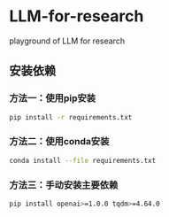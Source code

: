 # LLM-for-research
playground of LLM for research

## 安装依赖

### 方法一：使用pip安装
```bash
pip install -r requirements.txt
```

### 方法二：使用conda安装
```bash
conda install --file requirements.txt
```

### 方法三：手动安装主要依赖
```bash
pip install openai>=1.0.0 tqdm>=4.64.0
```

